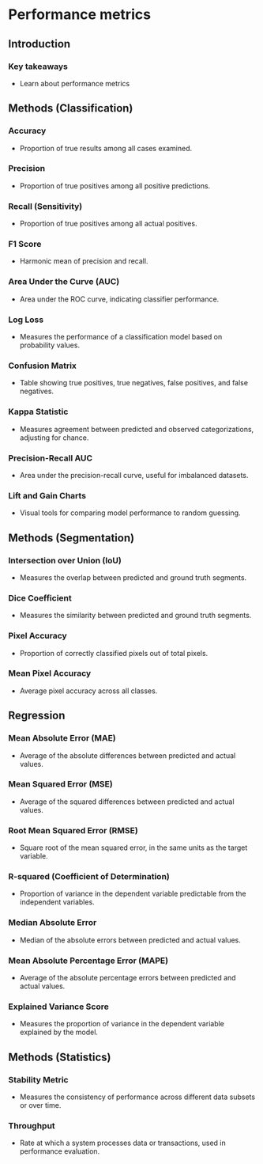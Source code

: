 # Performance metrics

## Introduction


### Key takeaways
* Learn about performance metrics


## Methods (Classification)

### Accuracy
- Proportion of true results among all cases examined.

### Precision
- Proportion of true positives among all positive predictions.

### Recall (Sensitivity)
- Proportion of true positives among all actual positives.

### F1 Score
- Harmonic mean of precision and recall.

### Area Under the Curve (AUC)
- Area under the ROC curve, indicating classifier performance.

### Log Loss
- Measures the performance of a classification model based on probability values.

### Confusion Matrix
- Table showing true positives, true negatives, false positives, and false negatives.

### Kappa Statistic
- Measures agreement between predicted and observed categorizations, adjusting for chance.

### Precision-Recall AUC
- Area under the precision-recall curve, useful for imbalanced datasets.

### Lift and Gain Charts
- Visual tools for comparing model performance to random guessing.




## Methods (Segmentation)

### Intersection over Union (IoU)
- Measures the overlap between predicted and ground truth segments.

### Dice Coefficient
- Measures the similarity between predicted and ground truth segments.

### Pixel Accuracy
- Proportion of correctly classified pixels out of total pixels.

### Mean Pixel Accuracy
- Average pixel accuracy across all classes.



## Regression
### Mean Absolute Error (MAE)
- Average of the absolute differences between predicted and actual values.

### Mean Squared Error (MSE)
- Average of the squared differences between predicted and actual values.

### Root Mean Squared Error (RMSE)
- Square root of the mean squared error, in the same units as the target variable.

### R-squared (Coefficient of Determination)
- Proportion of variance in the dependent variable predictable from the independent variables.

### Median Absolute Error
- Median of the absolute errors between predicted and actual values.

### Mean Absolute Percentage Error (MAPE)
- Average of the absolute percentage errors between predicted and actual values.

### Explained Variance Score
- Measures the proportion of variance in the dependent variable explained by the model.



## Methods (Statistics)

### Stability Metric
- Measures the consistency of performance across different data subsets or over time.

### Throughput
- Rate at which a system processes data or transactions, used in performance evaluation.


